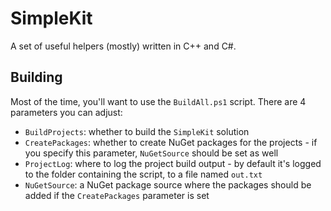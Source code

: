 # SimpleKit
A set of useful helpers (mostly) written in C++ and C#.

## Building
Most of the time, you'll want to use the `BuildAll.ps1` script. There are 4 parameters you can adjust:

- `BuildProjects`: whether to build the `SimpleKit` solution
- `CreatePackages`: whether to create NuGet packages for the projects - if you specify this parameter, `NuGetSource` should be set as well
- `ProjectLog`: where to log the project build output - by default it's logged to the folder containing the script, to a file named `out.txt`
- `NuGetSource`: a NuGet package source where the packages should be added if the `CreatePackages` parameter is set
